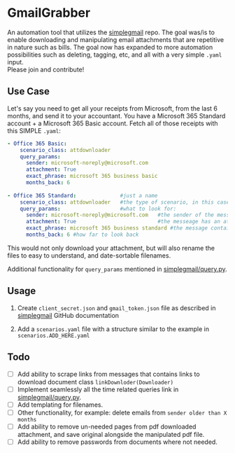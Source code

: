 # GmailGrabber

An automation tool that utilizes the [simplegmail](https://github.com/jeremyephron/simplegmail) repo. The goal was/is to enable downloading and manipulating email attachments that are repetitive in nature such as bills. The goal now has expanded to more automation possibilities such as deleting, tagging, etc, and all with a very simple ```.yaml``` input.  
Please join and contribute!

## Use Case

Let's say you need to get all your receipts from Microsoft, from the last 6 months, and send it to your accountant.
You have a Microsoft 365 Standard account + a Microsoft 365 Basic account.
Fetch all of those receipts with this SIMPLE ```.yaml```:

```yaml
- Office 365 Basic:
    scenario_class: attdownloader
    query_params:
      sender: microsoft-noreply@microsoft.com
      attachment: True
      exact_phrase: microsoft 365 business basic
      months_back: 6
      
- Office 365 Standard:				#just a name
    scenario_class: attdownloader	#the type of scenario, in this case its "attachment download"
    query_params:					#what to look for:
      sender: microsoft-noreply@microsoft.com	#the sender of the message
      attachment: True							#the messeage has an attachment
      exact_phrase: microsoft 365 business standard #the message contains this phrase
      months_back: 6 #how far to look back
```

This would not only download your attachment, but will also rename the files to easy to understand, and date-sortable filenames.

Additional functionality for ```query_params``` mentioned in [simplegmail/query.py](https://github.com/jeremyephron/simplegmail/blob/master/simplegmail/query.py).

## Usage

1. Create ```client_secret.json``` and ```gmail_token.json``` file as described in [simplegmail](https://github.com/jeremyephron/simplegmail) GitHub documentation

2. Add a ```scenarios.yaml``` file with a structure similar to the example in ```scenarios.ADD_HERE.yaml```

## Todo

- [ ] Add ability to scrape links from messages that contains links to download document class ```linkDownloder(Downloader)```
- [ ] Implement seamlessly all the time related queries link in [simplegmail/query.py](https://github.com/jeremyephron/simplegmail/blob/master/simplegmail/query.py).
- [ ] Add templating for filenames.
- [ ] Other functionality, for example: delete emails from ```sender older than X months```
- [ ] Add ability to remove un-needed pages from pdf downloaded attachment, and save original alongside the manipulated pdf file.
- [ ] Add ability to remove passwords from documents where not needed.
